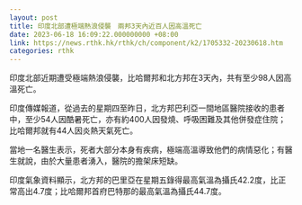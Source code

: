 ```yaml
---
layout: post
title: 印度北部遭極端熱浪侵襲　兩邦3天內近百人因高溫死亡
date: 2023-06-18 16:09:22.000000000 +08:00
link: https://news.rthk.hk/rthk/ch/component/k2/1705332-20230618.htm
categories: rthk
---
```


印度北部近期遭受極端熱浪侵襲，比哈爾邦和北方邦在3天內，共有至少98人因高溫死亡。

印度傳媒報道，從過去的星期四至昨日，北方邦巴利亞一間地區醫院接收的患者中，至少54人因酷暑死亡，亦有約400人因發燒、呼吸困難及其他併發症住院；比哈爾邦就有44人因炎熱天氣死亡。

當地一名醫生表示，死者大部分本身有疾病，極端高溫導致他們的病情惡化；有醫生就說，由於大量患者湧入，醫院的擔架床短缺。

印度氣象資料顯示，北方邦的巴里亞在星期五錄得最高氣溫為攝氏42.2度，比正常高出4.7度；比哈爾邦首府巴特那的最高氣溫為攝氏44.7度。
